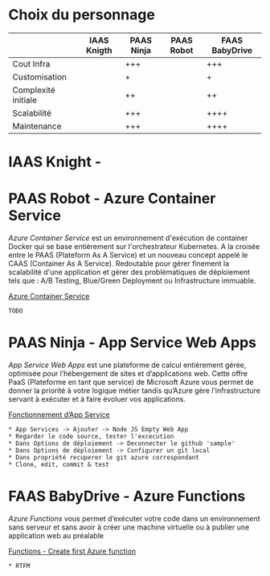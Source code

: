 # Choix du personnage

|                      | IAAS Knigth  | PAAS Ninja   | PAAS Robot  |  FAAS BabyDrive       |
|--------------------- |--------------|--------------|-------------|-----------------------|
| Cout Infra           |              |     +++      |             |         +++           |
| Customisation        |              |     +        |             |         +             |
| Complexité initiale  |              |     ++       |             |         ++            |
| Scalabilité          |              |     +++      |             |        ++++           |
| Maintenance          |              |     +++      |             |        ++++           |

# IAAS Knight -


# PAAS Robot - Azure Container Service

*Azure Container Service* est un environnement d'exécution de container Docker qui se base entièrement sur l'orchestrateur Kubernetes. A la croisée entre le PAAS (Plateform As A Service) et un nouveau concept appelé le CAAS (Container As A Service). Redoutable pour gérer finement la scalabilité d'une application et gérer des problématiques de déploiement tels que : A/B Testing, Blue/Green Deployment ou Infrastructure immuable.

[Azure Container Service](https://docs.microsoft.com/en-us/azure/container-service/kubernetes/container-service-kubernetes-walkthrough)
```
TODO
```


# PAAS Ninja - App Service Web Apps 

*App Service Web Apps* est une plateforme de calcul entièrement gérée, optimisée pour l’hébergement de sites et d’applications web. Cette offre PaaS (Plateforme en tant que service) de Microsoft Azure vous permet de donner la priorité à votre logique métier tandis qu’Azure gère l’infrastructure servant à exécuter et à faire évoluer vos applications.

[Fonctionnement d’App Service](https://docs.microsoft.com/fr-fr/azure/app-service/app-service-how-works-readme)

```
* App Services -> Ajouter -> Node JS Empty Web App
* Regarder le code source, tester l'excecution
* Dans Options de déploiement -> Deconnecter le github 'sample'
* Dans Options de déploiement -> Configurer un git local
* Dans propriété recuperer le git azure correspondant
* Clone, edit, commit & test
```


# FAAS BabyDrive - Azure Functions

*Azure Functions* vous permet d’exécuter votre code dans un environnement sans serveur et sans avoir à créer une machine virtuelle ou à publier une application web au préalable

[Functions - Create first Azure function](https://docs.microsoft.com/fr-fr/azure/azure-functions/functions-create-first-azure-function)

```
* RTFM
```